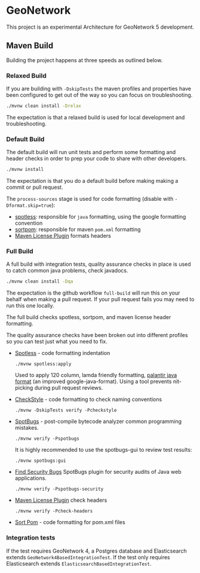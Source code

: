 # GeoNetwork

This project is an experimental Architecture for GeoNetwork 5 development.


## Maven Build

Building the project happens at three speeds as outlined below.

### Relaxed Build

If you are building with `-DskipTests` the maven profiles and properties have been configured to get out of the way so you can focus on troubleshooting.

```bash
./mvnw clean install -Drelax
```

The expectation is that a relaxed build is used for local development and troubleshooting.

### Default Build

The default build will run unit tests and perform some formatting and header checks in order to prep your code to share with other developers.

```bash
./mvnw install
```

The expectation is that you do a default build before making making a commit or pull request.

The `process-sources` stage is used for code formatting (disable with ``-Dformat.skip=true``):

* [spotless](https://github.com/diffplug/spotless): responsible for ``java`` formatting, using the google formatting convention
* [sortpom](https://github.com/Ekryd/sortpom): responsible for maven ``pom.xml`` formatting
* [Maven License Plugin](https://oss.carbou.me/license-maven-plugin/) formats headers


### Full Build

A full build with integration tests, quality assurance checks in place is used to catch common java problems, check javadocs.

```bash
./mvnw clean install -Dqa
```

The expectation is the github workflow `full-build` will run this on your behalf when making a pull request. If your pull request fails you may need to run this one locally.

The full build checks spotless, sortpom, and maven license header formatting. 

The quality assurance checks have been broken out into different profiles so you can test just what you need to fix.

* [Spotless](https://github.com/diffplug/spotless) - code formatting indentation
  
  ```
  ./mvnw spotless:apply
  ```
  
  Used to apply 120 column, lamda friendly formatting, [palantir java format](https://github.com/palantir/palantir-java-format) (an improved google-java-format). Using a tool prevents nit-picking during pull request reviews.

* [CheckStyle](https://checkstyle.org) - code formatting to check naming conventions
  
  ```
  ./mvnw -DskipTests verify -Pcheckstyle
  ```
 
* [SpotBugs](https://spotbugs.github.io/) - post-compile bytecode analyzer common programming mistakes.

  ```
  ./mvnw verify -Pspotbugs
  ```
  
  It is highly recommended to use the spotbugs-gui to review test results:

  ```
  ./mvnw spotbugs:gui
  ```
    
* [Find Security Bugs](https://find-sec-bugs.github.io) SpotBugs plugin for security audits of Java web applications.

  ```
  ./mvnw verify -Pspotbugs-security
  ```

* [Maven License Plugin](https://oss.carbou.me/license-maven-plugin/) check headers

  ```
  ./mvnw verify -Pcheck-headers
  ```

* [Sort Pom](https://github.com/Ekryd/sortpom) - code formatting for pom.xml files
  
### Integration tests

If the test requires GeoNetwork 4, a Postgres database and Elasticsearch extends `GeoNetwork4BasedIntegrationTest`.
If the test only requires Elasticsearch extends `ElasticsearchBasedIntegrationTest`.
